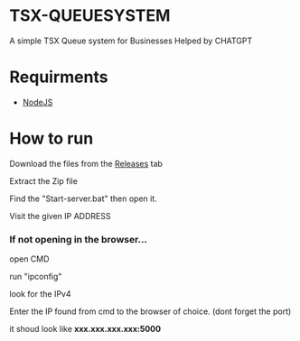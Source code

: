 # TSX-QUEUESYSTEM
A simple TSX Queue system for Businesses
Helped by CHATGPT

# Requirments
- [NodeJS](https://nodejs.org/en)

# How to run
Download the files from the [Releases](https://github.com/anthonrockstar6/TSX-QUEUESYSTEM/releases/tag/1.0.0) tab

Extract the Zip file

Find the "Start-server.bat" then open it.

Visit the given IP ADDRESS


### If not opening in the browser...

open CMD

run "ipconfig"

look for the IPv4

Enter the IP found from cmd to the browser of choice. (dont forget the port)

it shoud look like **xxx.xxx.xxx.xxx:5000**

